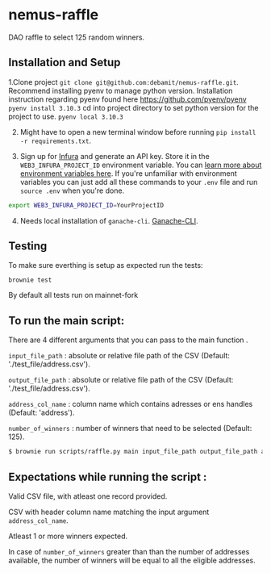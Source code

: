# nemus-raffle
DAO raffle to select 125 random winners.


## Installation and Setup


1.Clone project ```git clone git@github.com:debamit/nemus-raffle.git```. 
Recommend installing pyenv to manage python version.
Installation instruction regarding pyenv found here https://github.com/pyenv/pyenv
```pyenv install 3.10.3```
cd into project directory to set python version for the project to use.
```pyenv local 3.10.3```

2. Might have to open a new terminal window before running `pip install -r requirements.txt`.

3. Sign up for [Infura](https://infura.io/) and generate an API key. Store it in the `WEB3_INFURA_PROJECT_ID` environment variable. You can [learn more about environment variables here](https://www.twilio.com/blog/2017/01/how-to-set-environment-variables.html). If you're unfamiliar with environment variables you can just add all these commands to your `.env` file and run `source .env` when you're done. 

```bash
export WEB3_INFURA_PROJECT_ID=YourProjectID
```

4. Needs local installation of `ganache-cli`. [Ganache-CLI](https://github.com/trufflesuite/ganache-cli).


## Testing
To make sure everthing is setup as expected run the tests:

```
brownie test
```

By default all tests run on mainnet-fork 


## To run the main script:

There are 4 different arguments that you can pass to the main function .

`input_file_path` : absolute or relative file path of the CSV  (Default: './test_file/address.csv').

`output_file_path` : absolute or relative file path of the CSV  (Default: './test_file/address.csv').

`address_col_name` : column name which contains adresses or ens handles  (Default: 'address').

`number_of_winners` : number of winners that need to be selected  (Default: 125).

```bash
$ brownie run scripts/raffle.py main input_file_path output_file_path address_col_name number_of_winners --network mainnet-fork
```

## Expectations while running the script :
Valid CSV file, with atleast one record provided.

CSV with header column name matching the input argument `address_col_name`.

Atleast 1 or more winners expected. 

In case of `number_of_winners` greater than than the number of addresses available, 
the number of winners will be equal to all the eligible addresses.